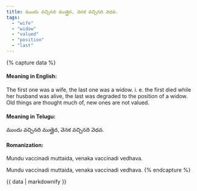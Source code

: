 ```yaml
---
title: ముందు వచ్చినది ముత్తైద, వెనక వచ్చినది వెధవ.
tags:
  - "wife"
  - "widow"
  - "valued"
  - "position"
  - "last"
---
```


{% capture data %}
#### Meaning in English:
The first one was a wife, the last one was a widow.
i. e. the first died while her husband was alive, the last was degraded to the position of a widow.
Old things are thought much of, new ones are not valued.

#### Meaning in Telugu:
ముందు వచ్చినది ముత్తైద, వెనక వచ్చినది వెధవ.

#### Romanization:
Mundu vaccinadi muttaida, venaka vaccinadi vedhava.

Mundu vaccinadi muttaida, venaka vaccinadi vedhava.
{% endcapture %}

{{ data | markdownify }}

